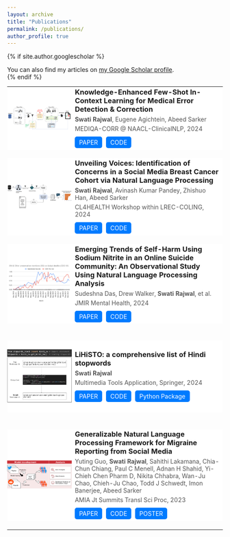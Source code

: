 ```yaml
---
layout: archive
title: "Publications"
permalink: /publications/
author_profile: true
---
```


{% if site.author.googlescholar %}
<div class="wordwrap">You can also find my articles on <a href="{{ site.author.googlescholar }}" target="_blank">my Google Scholar profile</a>.</div>
{% endif %}

<!-- Publications Table -->
<table style="width:100%; border-collapse: collapse; border: none;">
  
  <!-- First Publication Entry Below -->
  <tr style="border: none; background-color: #FFFFFF;">
    <!-- Image Column -->
    <td style="width: 30%; padding: 20px 0; border: none; text-align: center;">
      <img src="/images/Picture1.png" alt="Publication Thumbnail" style="max-width: 100%; height: auto;">
    </td>
    <!-- Publication Info Column -->
    <td style="width: 70%; border: none;">
      <h3 style="margin: 0;">Knowledge-Enhanced Few-Shot In-Context Learning for Medical Error Detection & Correction</h3>
      <p style="margin: 5px 0; color: #555;"><b>Swati Rajwal</b>, Eugene Agichtein, Abeed Sarker</p>
      <p style="margin: 5px 0; color: #555;">MEDIQA-CORR @ NAACL-ClinicalNLP, 2024</p>
      <div class="publication-buttons" style="margin-top: 10px;">
        <a href="https://github.com/swati-rajwal/EM_Mixers_MEDIQA-CORR-NAACL-ClinicalNLP-2024" target="_blank" class="btn" style="text-decoration: none; background-color: #007bff; color: white; padding: 5px 10px; border-radius: 5px; display: inline-block; margin-right: 5px;">PAPER</a>
        <a href="https://github.com/swati-rajwal/EM_Mixers_MEDIQA-CORR-NAACL-ClinicalNLP-2024" target="_blank" class="btn" style="text-decoration: none; background-color: #007bff; color: white; padding: 5px 10px; border-radius: 5px; display: inline-block; margin-right: 5px;">CODE</a>
      </div>
    </td>
  </tr>
  <!-- Add additional space between publications -->
  <tr><td colspan="2" style="padding: 10px; background-color: transparent; border: none;"></td></tr>
  <!-- Repeat for each publication -->
  
  
  <tr style="border: none; background-color: #FFFFFF;">
    <!-- Image Column -->
    <td style="width: 30%; padding: 20px 0; border: none; text-align: center;">
      <img src="/images/bc_proj.png" alt="Publication Thumbnail" style="max-width: 100%; height: auto;">
    </td>
    <!-- Publication Info Column -->
    <td style="width: 70%; border: none;">
      <h3 style="margin: 0;">Unveiling Voices: Identification of Concerns in a Social Media Breast Cancer Cohort via Natural Language Processing</h3>
      <p style="margin: 5px 0; color: #555;"><b>Swati Rajwal</b>, Avinash Kumar Pandey, Zhishuo Han, Abeed Sarker</p>
      <p style="margin: 5px 0; color: #555;">CL4HEALTH Workshop within LREC-COLING, 2024</p>
      <div class="publication-buttons" style="margin-top: 10px;">
        <a href="https://github.com/swati-rajwal/BreastCancer_tweets_project" target="_blank" class="btn" style="text-decoration: none; background-color: #007bff; color: white; padding: 5px 10px; border-radius: 5px; display: inline-block; margin-right: 5px;">PAPER</a>
        <a href="https://github.com/swati-rajwal/BreastCancer_tweets_project" target="_blank" class="btn" style="text-decoration: none; background-color: #007bff; color: white; padding: 5px 10px; border-radius: 5px; display: inline-block; margin-right: 5px;">CODE</a>
      </div>
    </td>
  </tr>
  <!-- Add additional space between publications -->
  <tr><td colspan="2" style="padding: 10px; background-color: transparent; border: none;"></td></tr>
  <!-- Repeat for each publication -->
  <tr style="border: none; background-color: #FFFFFF;">
    <!-- Image Column -->
    <td style="width: 30%; padding: 20px 0; border: none; text-align: center;">
      <img src="/images/sn_proj.png" alt="Publication Thumbnail" style="max-width: 100%; height: auto;">
    </td>
    <!-- Publication Info Column -->
    <td style="width: 70%; border: none;">
      <h3 style="margin: 0;">Emerging Trends of Self-Harm Using Sodium Nitrite in an Online Suicide Community: An Observational Study Using Natural Language Processing Analysis</h3>
      <p style="margin: 5px 0; color: #555;">Sudeshna Das, Drew Walker, <b>Swati Rajwal</b>, et al.</p>
      <p style="margin: 5px 0; color: #555;">JMIR Mental Health, 2024</p>
      <div class="publication-buttons" style="margin-top: 10px;">
        <a href="https://mental.jmir.org/2024/1/e53730/" target="_blank" class="btn" style="text-decoration: none; background-color: #007bff; color: white; padding: 5px 10px; border-radius: 5px; display: inline-block; margin-right: 5px;">PAPER</a>
        <a href="https://github.com/das-sudeshna/sodium-nitrite" target="_blank" class="btn" style="text-decoration: none; background-color: #007bff; color: white; padding: 5px 10px; border-radius: 5px; display: inline-block; margin-right: 5px;">CODE</a>
      </div>
    </td>
  </tr>
  <!-- Ensure there's a gap after each entry for clarity -->
  <tr><td colspan="2" style="padding: 10px; background-color: transparent; border: none;"></td></tr>
  
  <!-- Repeat for each publication -->
  <tr><td colspan="2" style="padding: 10px; background-color: transparent; border: none;"></td></tr>
  <!-- Repeat for each publication -->
  <tr style="border: none; background-color: #FFFFFF;">
    <!-- Image Column -->
    <td style="width: 30%; padding: 20px 0; border: none; text-align: center;">
      <img src="/images/lihisto_proj.png" alt="Publication Thumbnail" style="max-width: 100%; height: auto;">
    </td>
    <!-- Publication Info Column -->
    <td style="width: 70%; border: none;">
      <h3 style="margin: 0;">LiHiSTO: a comprehensive list of Hindi stopwords</h3>
      <p style="margin: 5px 0; color: #555;"><b>Swati Rajwal</b></p>
      <p style="margin: 5px 0; color: #555;">Multimedia Tools Application, Springer, 2024</p>
      <div class="publication-buttons" style="margin-top: 10px;">
        <a href="https://link.springer.com/article/10.1007/s11042-023-17205-9" target="_blank" class="btn" style="text-decoration: none; background-color: #007bff; color: white; padding: 5px 10px; border-radius: 5px; display: inline-block; margin-right: 5px;">PAPER</a>
        <a href="https://github.com/semicolon123/LiHiSTO" target="_blank" class="btn" style="text-decoration: none; background-color: #007bff; color: white; padding: 5px 10px; border-radius: 5px; display: inline-block; margin-right: 5px;">CODE</a>
        <a href="https://pypi.org/project/lihisto/" target="_blank" class="btn" style="text-decoration: none; background-color: #007bff; color: white; padding: 5px 10px; border-radius: 5px; display: inline-block; margin-right: 5px;">Python Package</a>
      </div>
    </td>
  </tr>
  <!-- Ensure there's a gap after each entry for clarity -->
  <tr><td colspan="2" style="padding: 10px; background-color: transparent; border: none;"></td></tr>

  <!-- Repeat for each publication -->
  
<tr><td colspan="2" style="padding: 10px; background-color: transparent; border: none;"></td></tr>
  <!-- Repeat for each publication -->
  <tr style="border: none; background-color: #FFFFFF;">
    <!-- Image Column -->
    <td style="width: 30%; padding: 20px 0; border: none; text-align: center;">
      <img src="/images/proj_migraine.png" alt="Publication Thumbnail" style="max-width: 100%; height: auto;">
    </td>
    <!-- Publication Info Column -->
    <td style="width: 70%; border: none;">
      <h3 style="margin: 0;">Generalizable Natural Language Processing Framework for Migraine Reporting from Social Media</h3>
      <p style="margin: 5px 0; color: #555;">Yuting Guo, <b>Swati Rajwal</b>, Sahithi Lakamana, Chia-Chun Chiang, Paul C Menell, Adnan H Shahid, Yi-Chieh Chen Pharm D, Nikita Chhabra, Wan-Ju Chao, Chieh-Ju Chao, Todd J Schwedt, Imon Banerjee, Abeed Sarker</p>
      <p style="margin: 5px 0; color: #555;">AMIA Jt Summits Transl Sci Proc, 2023</p>
      <div class="publication-buttons" style="margin-top: 10px;">
        <a href="https://pubmed.ncbi.nlm.nih.gov/37350878/" target="_blank" class="btn" style="text-decoration: none; background-color: #007bff; color: white; padding: 5px 10px; border-radius: 5px; display: inline-block; margin-right: 5px;">PAPER</a>
        <a href="https://github.com/swati-rajwal/NLP_migraine" target="_blank" class="btn" style="text-decoration: none; background-color: #007bff; color: white; padding: 5px 10px; border-radius: 5px; display: inline-block; margin-right: 5px;">CODE</a>
<a href="https://github.com/swati-rajwal/swati-rajwal.github.io/files/Spring2024_Poster.pdf" target="_blank" class="btn" style="text-decoration: none; background-color: #007bff; color: white; padding: 5px 10px; border-radius: 5px; display: inline-block; margin-right: 5px;">POSTER</a>
      </div>
    </td>
  </tr>
  <!-- Ensure there's a gap after each entry for clarity -->
  <tr><td colspan="2" style="padding: 10px; background-color: transparent; border: none;"></td></tr>

  <!-- Repeat for each publication -->
  
  
</table>
